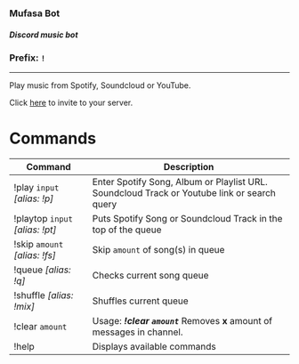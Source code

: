### Mufasa Bot

##### Discord music bot

### Prefix: `!`

---

Play music from Spotify, Soundcloud or YouTube.

Click [here](https://discordapp.com/oauth2/authorize?client_id=550368724851490816&scope=bot&permissions=8) to invite to your server.

# Commands

| Command                         | Description                                                                                 |
| ------------------------------- | ------------------------------------------------------------------------------------------- |
| !play `input` _[alias: !p]_     | Enter Spotify Song, Album or Playlist URL. Soundcloud Track or Youtube link or search query |
| !playtop `input` _[alias: !pt]_ | Puts Spotify Song or Soundcloud Track in the top of the queue                               |
| !skip `amount` _[alias: !fs]_   | Skip `amount` of song(s) in queue                                                           |
| !queue _[alias: !q]_            | Checks current song queue                                                                   |
| !shuffle _[alias: !mix]_        | Shuffles current queue                                                                      |
| !clear `amount`                 | Usage: **_!clear `amount`_** Removes **x** amount of messages in channel.                   |
| !help                           | Displays available commands                                                                 |
